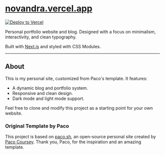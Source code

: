 # [novandra.vercel.app](https://novandra.vercel.app)

[![Deploy to Vercel](https://vercel.com/button)](https://vercel.com/import/project?template=https://github.com/novandraanugrah/novandra)

Personal portfolio website and blog. Designed with a focus on minimalism, interactivity, and clean typography.

Built with [Next.js](https://nextjs.org) and styled with CSS Modules.

---

## About

This is my personal site, customized from Paco's template. It features:

- A dynamic blog and portfolio system.
- Responsive and clean design.
- Dark mode and light mode support.

Feel free to clone and modify this project as a starting point for your own website.

### Original Template by Paco

This project is based on [paco.sh](https://paco.sh), an open-source personal site created by [Paco Coursey](https://github.com/pacocoursey). Thank you, Paco, for the inspiration and an amazing template.
